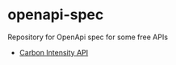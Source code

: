 # openapi-spec

Repository for OpenApi spec for some free APIs

- [Carbon Intensity API](https://carbonintensity.org.uk/)
